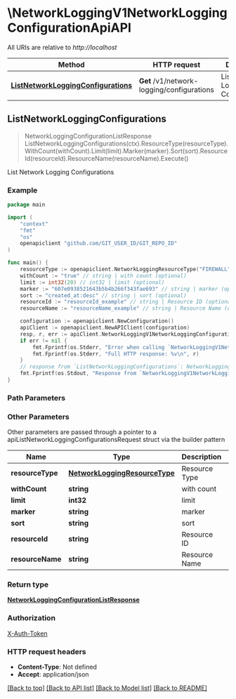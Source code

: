 # \NetworkLoggingV1NetworkLoggingConfigurationApiAPI

All URIs are relative to *http://localhost*

Method | HTTP request | Description
------------- | ------------- | -------------
[**ListNetworkLoggingConfigurations**](NetworkLoggingV1NetworkLoggingConfigurationApiAPI.md#ListNetworkLoggingConfigurations) | **Get** /v1/network-logging/configurations | List Network Logging Configurations



## ListNetworkLoggingConfigurations

> NetworkLoggingConfigurationListResponse ListNetworkLoggingConfigurations(ctx).ResourceType(resourceType).WithCount(withCount).Limit(limit).Marker(marker).Sort(sort).ResourceId(resourceId).ResourceName(resourceName).Execute()

List Network Logging Configurations



### Example

```go
package main

import (
	"context"
	"fmt"
	"os"
	openapiclient "github.com/GIT_USER_ID/GIT_REPO_ID"
)

func main() {
	resourceType := openapiclient.NetworkLoggingResourceType("FIREWALL") // NetworkLoggingResourceType | Resource Type
	withCount := "true" // string | with count (optional)
	limit := int32(20) // int32 | limit (optional)
	marker := "607e0938521643b5b4b266f343fae693" // string | marker (optional)
	sort := "created_at:desc" // string | sort (optional)
	resourceId := "resourceId_example" // string | Resource ID (optional)
	resourceName := "resourceName_example" // string | Resource Name (optional)

	configuration := openapiclient.NewConfiguration()
	apiClient := openapiclient.NewAPIClient(configuration)
	resp, r, err := apiClient.NetworkLoggingV1NetworkLoggingConfigurationApiAPI.ListNetworkLoggingConfigurations(context.Background()).ResourceType(resourceType).WithCount(withCount).Limit(limit).Marker(marker).Sort(sort).ResourceId(resourceId).ResourceName(resourceName).Execute()
	if err != nil {
		fmt.Fprintf(os.Stderr, "Error when calling `NetworkLoggingV1NetworkLoggingConfigurationApiAPI.ListNetworkLoggingConfigurations``: %v\n", err)
		fmt.Fprintf(os.Stderr, "Full HTTP response: %v\n", r)
	}
	// response from `ListNetworkLoggingConfigurations`: NetworkLoggingConfigurationListResponse
	fmt.Fprintf(os.Stdout, "Response from `NetworkLoggingV1NetworkLoggingConfigurationApiAPI.ListNetworkLoggingConfigurations`: %v\n", resp)
}
```

### Path Parameters



### Other Parameters

Other parameters are passed through a pointer to a apiListNetworkLoggingConfigurationsRequest struct via the builder pattern


Name | Type | Description  | Notes
------------- | ------------- | ------------- | -------------
 **resourceType** | [**NetworkLoggingResourceType**](NetworkLoggingResourceType.md) | Resource Type | 
 **withCount** | **string** | with count | 
 **limit** | **int32** | limit | 
 **marker** | **string** | marker | 
 **sort** | **string** | sort | 
 **resourceId** | **string** | Resource ID | 
 **resourceName** | **string** | Resource Name | 

### Return type

[**NetworkLoggingConfigurationListResponse**](NetworkLoggingConfigurationListResponse.md)

### Authorization

[X-Auth-Token](../README.md#X-Auth-Token)

### HTTP request headers

- **Content-Type**: Not defined
- **Accept**: application/json

[[Back to top]](#) [[Back to API list]](../README.md#documentation-for-api-endpoints)
[[Back to Model list]](../README.md#documentation-for-models)
[[Back to README]](../README.md)

